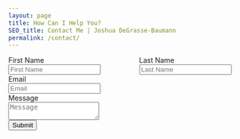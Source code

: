 ```yaml
---
layout: page
title: How Can I Help You?
SEO_title: Contact Me | Joshua DeGrasse-Baumann
permalink: /contact/
---
```


<form action="https://formcarry.com/s/1Z7gBO7piB" method="POST" accept-charset="UTF-8">
        <div class="columns">
            <div class="column">
                <div class="field">
                    <label class="label">First Name</label>
                    <div class="control">
                        <input class="input is-medium" type="text" name="firstName" placeholder="First Name">
                    </div>
                </div>
            </div>
            <div class="column">
                <div class="field">
                    <label class="label">Last Name</label>
                    <div class="control">
                        <input class="input is-medium" type="text" name="lastName" placeholder="Last Name">
                    </div>
                </div>
            </div>
        </div>
        <div class="field">
            <label class="label">Email</label>
            <div class="control">
                <input class="input is-medium" type="email" name="email" placeholder="Email">
            </div>
        </div>
        <div class="field">
            <label class="label">Message</label>
            <div class="control">
                <textarea class="textarea is-medium" name="message" placeholder="Message"></textarea>
            </div>
        </div>
        <input type="hidden" name="_gotcha">
        <input type="hidden" id="captchaResponse" name="g-recaptcha-response" />
        <div class="field">
            <div class="control">
                <button class="button is-link">Submit</button>
            </div>
        </div>
    </form>

<script src="https://www.google.com/recaptcha/api.js?render=6LcqzBQkAAAAAIY-WkCc5I0VZ0gB5_h7oblR-06K"></script>

<script>
	grecaptcha.ready(function() {
		grecaptcha.execute('6LcqzBQkAAAAAIY-WkCc5I0VZ0gB5_h7oblR-06K', {action: 'homepage'})
		.then(function(token) {
			document.getElementById('captchaResponse').value = token;
		});
	});
</script>
